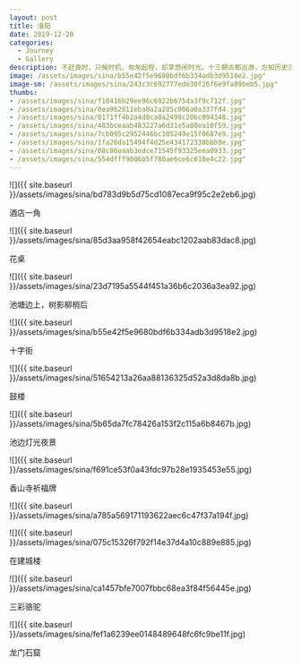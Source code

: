 ```yaml
---
layout: post
title: 洛阳
date: 2019-12-20
categories:
  - Journey
  - Gallery
description: 不赶良时，只候时机，匆匆起程，却享悠闲时光。十三朝古都巡游，方知历史沉淀深浅，腊月时光平添惬意。
image: /assets/images/sina/b55e42f5e9680bdf6b334adb3d9518e2.jpg"
image-sm: /assets/images/sina/243c3c692777ede30f26f6e9fa89beb5.jpg"
thumbs:
- /assets/images/sina/f10416b29ee96c6922b675da3f9c712f.jpg"
- /assets/images/sina/0ea962811eba0a2a285c006a0a337fd4.jpg"
- /assets/images/sina/0171ff4b2a4d0ca0a2498c20bc094348.jpg"
- /assets/images/sina/483bceaab483227a6d31e5a88ea10f59.jpg"
- /assets/images/sina/7cb095c2952446bc105249e15f0687e9.jpg"
- /assets/images/sina/1fa26da15494f4d25e434172338bbb9e.jpg"
- /assets/images/sina/08c86eaab3edce71545f93325eea0933.jpg"
- /assets/images/sina/554dfff9006b5f780ae6ce6c018e4c22.jpg"
---
```


![]({{ site.baseurl }}/assets/images/sina/bd783d9b5d75cd1087eca9f95c2e2eb6.jpg)

酒店一角

![]({{ site.baseurl }}/assets/images/sina/85d3aa958f42654eabc1202aab83dac8.jpg)


花桌

![]({{ site.baseurl }}/assets/images/sina/23d7195a5544f451a36b6c2036a3ea92.jpg)

池塘边上，树影柳梢后

![]({{ site.baseurl }}/assets/images/sina/b55e42f5e9680bdf6b334adb3d9518e2.jpg)

十字街

![]({{ site.baseurl }}/assets/images/sina/51654213a26aa88136325d52a3d8da8b.jpg)

鼓楼

![]({{ site.baseurl }}/assets/images/sina/5b65da7fc78426a153f2c115a6b8467b.jpg)

池边灯光夜景

![]({{ site.baseurl }}/assets/images/sina/f691ce53f0a43fdc97b28e1935453e55.jpg)

香山寺祈福牌

![]({{ site.baseurl }}/assets/images/sina/a785a569171193622aec6c47f37a194f.jpg)

![]({{ site.baseurl }}/assets/images/sina/075c15326f792f14e37d4a10c889e885.jpg)

在建城楼

![]({{ site.baseurl }}/assets/images/sina/ca1457bfe7007fbbc68ea3f84f56445e.jpg)

三彩骆驼

![]({{ site.baseurl }}/assets/images/sina/fef1a6239ee0148489648fc6fc9be11f.jpg)

龙门石窟
